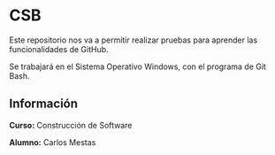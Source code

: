 # CSB
Este repositorio nos va a permitir realizar pruebas para aprender las funcionalidades de GitHub.

Se trabajará en el Sistema Operativo Windows, con el programa de Git Bash.

## Información

**Curso:** Construcción de Software

**Alumno:** Carlos Mestas
